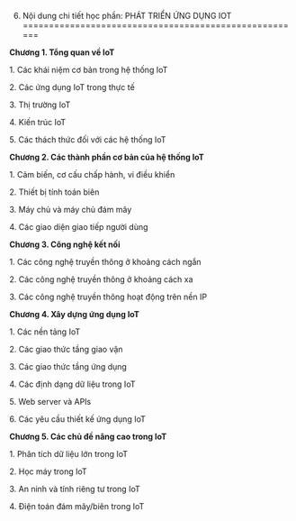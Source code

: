 6. Nội dung chi tiết học phần: PHÁT TRIỂN ỨNG DỤNG IOT
======================================================

**Chương 1. Tổng quan về IoT**

1\. Các khái niệm cơ bản trong hệ thống IoT

2\. Các ứng dụng IoT trong thực tế

3\. Thị trường IoT

4\. Kiến trúc IoT

5\. Các thách thức đối với các hệ thống IoT

**Chương 2. Các thành phần cơ bản của hệ thống IoT**

1\. Cảm biến, cơ cấu chấp hành, vi điều khiển

2\. Thiết bị tính toán biên

3\. Máy chủ và máy chủ đám mây

4\. Các giao diện giao tiếp người dùng

**Chương 3. Công nghệ kết nối**

1\. Các công nghệ truyền thông ở khoảng cách ngắn

2\. Các công nghệ truyền thông ở khoảng cách xa

3\. Các công nghệ truyền thông hoạt động trên nền IP

**Chương 4. Xây dựng ứng dụng IoT**

1\. Các nền tảng IoT

2\. Các giao thức tầng giao vận

3\. Các giao thức tầng ứng dụng

4\. Các định dạng dữ liệu trong IoT

5\. Web server và APIs

6\. Các yêu cầu thiết kế ứng dụng IoT

**Chương 5. Các chủ đề nâng cao trong IoT**

1\. Phân tích dữ liệu lớn trong IoT

2\. Học máy trong IoT

3\. An ninh và tính riêng tư trong IoT

4\. Điện toán đám mây/biên trong IoT


